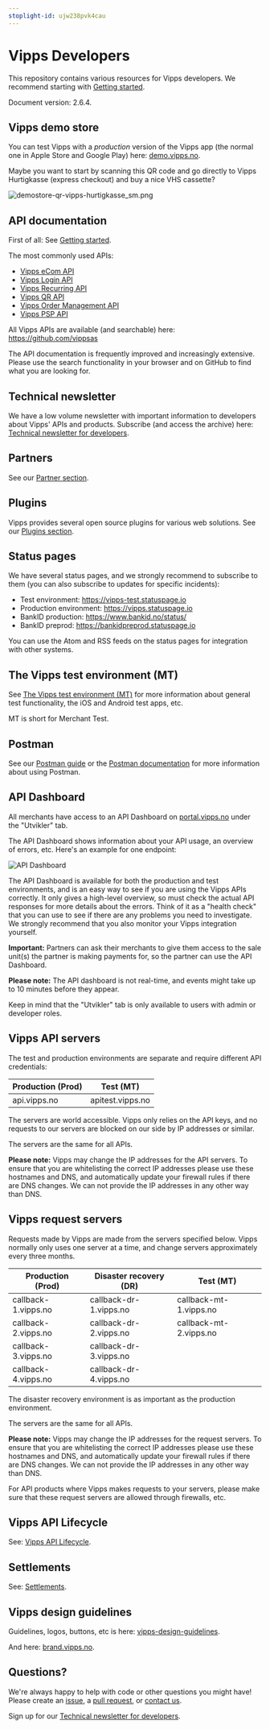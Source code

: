 ```yaml
---
stoplight-id: ujw238pvk4cau
---
```


# Vipps Developers

This repository contains various resources for Vipps developers.
We recommend starting with [Getting started](vipps-getting-started.md).


Document version: 2.6.4.

## Vipps demo store

You can test Vipps with a _production_ version of the Vipps app
(the normal one in Apple Store and Google Play) here:
[demo.vipps.no](https://demo.vipps.no).

Maybe you want to start by scanning this QR code and go directly to
Vipps Hurtigkasse (express checkout) and buy a nice VHS cassette?


![demostore-qr-vipps-hurtigkasse_sm.png](https://stoplight.io/api/v1/projects/cHJqOjEzNzkzMg/images/Bus3XcmvQfM "QR code to Vipps Hurtigkasse")


## API documentation

First of all: See [Getting started](vipps-getting-started.md).

The most commonly used APIs:


- [Vipps eCom API](https://github.com/vippsas/vipps-ecom-api)
- [Vipps Login API](https://github.com/vippsas/vipps-login-api)
- [Vipps Recurring API](https://github.com/vippsas/vipps-recurring-api)
- [Vipps QR API](https://github.com/vippsas/vipps-qr-api)
- [Vipps Order Management API](https://github.com/vippsas/vipps-order-management-api)
- [Vipps PSP API](https://github.com/vippsas/vipps-psp-api)

All Vipps APIs are available (and searchable) here: <https://github.com/vippsas>

The API documentation is frequently improved and increasingly extensive.
Please use the search functionality in your browser and on GitHub to find
what you are looking for.

## Technical newsletter

We have a low volume newsletter with important information to developers about
Vipps' APIs and products. Subscribe (and access the archive) here:
[Technical newsletter for developers](https://github.com/vippsas/vipps-developers/tree/master/newsletters).

## Partners

See our [Partner section](https://github.com/vippsas/vipps-partner#vipps-partners).

## Plugins

Vipps provides several open source plugins for various web solutions.
See our [Plugins section](https://github.com/vippsas/vipps-plugins).

## Status pages

We have several status pages, and we strongly recommend to subscribe to them
(you can also subscribe to updates for specific incidents):

- Test environment: <https://vipps-test.statuspage.io>
- Production environment: <https://vipps.statuspage.io>
- BankID production: <https://www.bankid.no/status/>
- BankID preprod: <https://bankidpreprod.statuspage.io>

You can use the Atom and RSS feeds on the status pages for integration with other systems.

## The Vipps test environment (MT)

See
[The Vipps test environment (MT)](https://github.com/vippsas/vipps-developers/blob/master/vipps-test-environment.md)
for more information about general test functionality,
the iOS and Android test apps, etc.

MT is short for Merchant Test.

## Postman

See our
[Postman guide](https://github.com/vippsas/vipps-developers/blob/master/postman-guide.md)
or the
[Postman documentation](https://www.getpostman.com/docs/)
for more information about using Postman.

## API Dashboard

All merchants have access to an API Dashboard on
[portal.vipps.no](https://portal.vipps.no) under the "Utvikler" tab.

The API Dashboard shows information about your API usage, an overview of errors, etc.
Here's an example for one endpoint:

![API Dashboard](newsletters/images/2021-02-api-dashboard-example.png)

The API Dashboard is available for both the production and test environments,
and is an easy way to see if you are using the Vipps APIs correctly.
It only gives a high-level overview, so must check the actual API
responses for more details about the errors.
Think of it as a "health check" that you can use to see if there are any
problems you need to investigate.
We strongly recommend that you also monitor your Vipps integration yourself.

**Important:** Partners can ask their merchants to give them access to the
sale unit(s) the partner is making payments for, so the partner can use the
API Dashboard.

**Please note:** The API dashboard is not real-time, and events might take up to
10 minutes before they appear.

Keep in mind that the "Utvikler" tab is only available to users with admin or
developer roles.

## Vipps API servers

The test and production environments are separate and require different API credentials:

| Production (Prod) | Test (MT)        |
|-------------------|------------------|
| api.vipps.no      | apitest.vipps.no |

The servers are world accessible. Vipps only relies on the API keys, and
no requests to our servers are blocked on our side by IP addresses or similar.

The servers are the same for all APIs.

**Please note:** Vipps may change the IP addresses for the API servers. To ensure
that you are whitelisting the correct IP addresses please use these hostnames
and DNS, and automatically update your firewall rules if there are DNS changes.
We can not provide the IP addresses in any other way than DNS.

## Vipps request servers

Requests made by Vipps are made from the servers specified below.
Vipps normally only uses one server at a time, and change servers approximately
every three months.

| Production (Prod)   | Disaster recovery (DR) | Test (MT)              |
|---------------------|------------------------|------------------------|
| callback-1.vipps.no | callback-dr-1.vipps.no | callback-mt-1.vipps.no |
| callback-2.vipps.no | callback-dr-2.vipps.no | callback-mt-2.vipps.no |
| callback-3.vipps.no | callback-dr-3.vipps.no |                        |
| callback-4.vipps.no | callback-dr-4.vipps.no |                        |

The disaster recovery environment is as important as the production environment.

The servers are the same for all APIs.

**Please note:** Vipps may change the IP addresses for the request servers. To ensure
that you are whitelisting the correct IP addresses please use these hostnames
and DNS, and automatically update your firewall rules if there are DNS changes.
We can not provide the IP addresses in any other way than DNS.

For API products where Vipps makes requests to your servers, please make sure
that these request servers are allowed through firewalls, etc.

## Vipps API Lifecycle

See:
[Vipps API Lifecycle](https://github.com/vippsas/vipps-developers/blob/master/vipps-api-lifecycle.md).

## Settlements

See:
[Settlements](https://github.com/vippsas/vipps-developers/tree/master/settlements).

## Vipps design guidelines

Guidelines, logos, buttons, etc is here:
[vipps-design-guidelines](https://github.com/vippsas/vipps-design-guidelines).

And here:
[brand.vipps.no](https://brand.vipps.no).

## Questions?

We're always happy to help with code or other questions you might have!
Please create an [issue](https://github.com/vippsas/vipps-developers/issues),
a [pull request](https://github.com/vippsas/vipps-developers/pulls),
or [contact us](https://github.com/vippsas/vipps-developers/blob/master/contact.md).

Sign up for our [Technical newsletter for developers](https://github.com/vippsas/vipps-developers/tree/master/newsletters).
